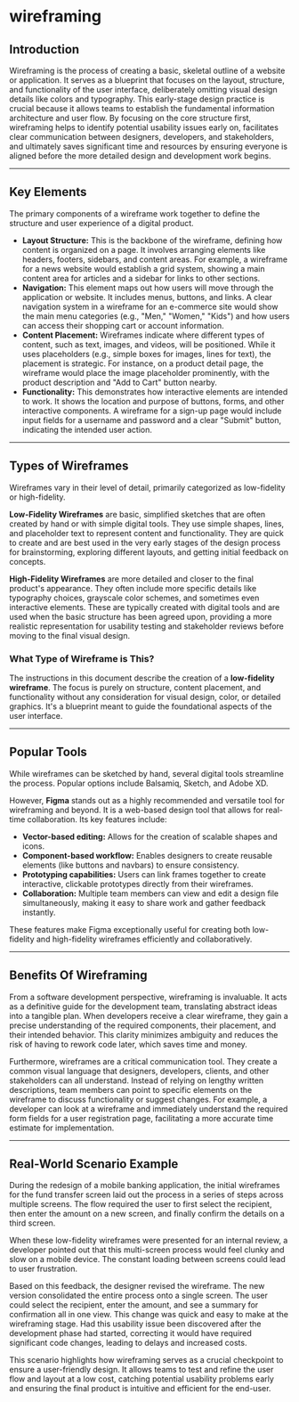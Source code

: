 # wireframing

## Introduction

Wireframing is the process of creating a basic, skeletal outline of a website or application. It serves as a blueprint that focuses on the layout, structure, and functionality of the user interface, deliberately omitting visual design details like colors and typography. This early-stage design practice is crucial because it allows teams to establish the fundamental information architecture and user flow. By focusing on the core structure first, wireframing helps to identify potential usability issues early on, facilitates clear communication between designers, developers, and stakeholders, and ultimately saves significant time and resources by ensuring everyone is aligned before the more detailed design and development work begins.

***

## Key Elements

The primary components of a wireframe work together to define the structure and user experience of a digital product.

* **Layout Structure:** This is the backbone of the wireframe, defining how content is organized on a page. It involves arranging elements like headers, footers, sidebars, and content areas. For example, a wireframe for a news website would establish a grid system, showing a main content area for articles and a sidebar for links to other sections.
* **Navigation:** This element maps out how users will move through the application or website. It includes menus, buttons, and links. A clear navigation system in a wireframe for an e-commerce site would show the main menu categories (e.g., "Men," "Women," "Kids") and how users can access their shopping cart or account information.
* **Content Placement:** Wireframes indicate where different types of content, such as text, images, and videos, will be positioned. While it uses placeholders (e.g., simple boxes for images, lines for text), the placement is strategic. For instance, on a product detail page, the wireframe would place the image placeholder prominently, with the product description and "Add to Cart" button nearby.
* **Functionality:** This demonstrates how interactive elements are intended to work. It shows the location and purpose of buttons, forms, and other interactive components. A wireframe for a sign-up page would include input fields for a username and password and a clear "Submit" button, indicating the intended user action.

***

## Types of Wireframes

Wireframes vary in their level of detail, primarily categorized as low-fidelity or high-fidelity.

**Low-Fidelity Wireframes** are basic, simplified sketches that are often created by hand or with simple digital tools. They use simple shapes, lines, and placeholder text to represent content and functionality. They are quick to create and are best used in the very early stages of the design process for brainstorming, exploring different layouts, and getting initial feedback on concepts.

**High-Fidelity Wireframes** are more detailed and closer to the final product's appearance. They often include more specific details like typography choices, grayscale color schemes, and sometimes even interactive elements. These are typically created with digital tools and are used when the basic structure has been agreed upon, providing a more realistic representation for usability testing and stakeholder reviews before moving to the final visual design.

### What Type of Wireframe is This?

The instructions in this document describe the creation of a **low-fidelity wireframe**. The focus is purely on structure, content placement, and functionality without any consideration for visual design, color, or detailed graphics. It's a blueprint meant to guide the foundational aspects of the user interface.

***

## Popular Tools

While wireframes can be sketched by hand, several digital tools streamline the process. Popular options include Balsamiq, Sketch, and Adobe XD.

However, **Figma** stands out as a highly recommended and versatile tool for wireframing and beyond. It is a web-based design tool that allows for real-time collaboration. Its key features include:
* **Vector-based editing:** Allows for the creation of scalable shapes and icons.
* **Component-based workflow:** Enables designers to create reusable elements (like buttons and navbars) to ensure consistency.
* **Prototyping capabilities:** Users can link frames together to create interactive, clickable prototypes directly from their wireframes.
* **Collaboration:** Multiple team members can view and edit a design file simultaneously, making it easy to share work and gather feedback instantly.

These features make Figma exceptionally useful for creating both low-fidelity and high-fidelity wireframes efficiently and collaboratively.

***

## Benefits Of Wireframing

From a software development perspective, wireframing is invaluable. It acts as a definitive guide for the development team, translating abstract ideas into a tangible plan. When developers receive a clear wireframe, they gain a precise understanding of the required components, their placement, and their intended behavior. This clarity minimizes ambiguity and reduces the risk of having to rework code later, which saves time and money.

Furthermore, wireframes are a critical communication tool. They create a common visual language that designers, developers, clients, and other stakeholders can all understand. Instead of relying on lengthy written descriptions, team members can point to specific elements on the wireframe to discuss functionality or suggest changes. For example, a developer can look at a wireframe and immediately understand the required form fields for a user registration page, facilitating a more accurate time estimate for implementation.

***

## Real-World Scenario Example

During the redesign of a mobile banking application, the initial wireframes for the fund transfer screen laid out the process in a series of steps across multiple screens. The flow required the user to first select the recipient, then enter the amount on a new screen, and finally confirm the details on a third screen.

When these low-fidelity wireframes were presented for an internal review, a developer pointed out that this multi-screen process would feel clunky and slow on a mobile device. The constant loading between screens could lead to user frustration.

Based on this feedback, the designer revised the wireframe. The new version consolidated the entire process onto a single screen. The user could select the recipient, enter the amount, and see a summary for confirmation all in one view. This change was quick and easy to make at the wireframing stage. Had this usability issue been discovered after the development phase had started, correcting it would have required significant code changes, leading to delays and increased costs.

This scenario highlights how wireframing serves as a crucial checkpoint to ensure a user-friendly design. It allows teams to test and refine the user flow and layout at a low cost, catching potential usability problems early and ensuring the final product is intuitive and efficient for the end-user.
